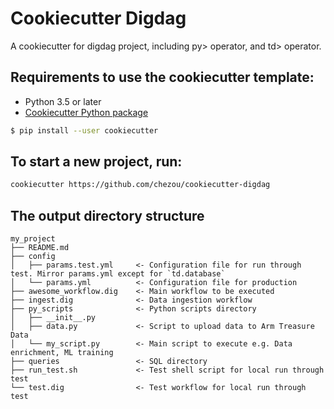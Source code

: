 # Cookiecutter Digdag

A cookiecutter for digdag project, including py> operator, and td> operator.

## Requirements to use the cookiecutter template:

- Python 3.5 or later
- [Cookiecutter Python package](http://cookiecutter.readthedocs.org/en/latest/installation.html)

```sh
$ pip install --user cookiecutter
```

## To start a new project, run:

```sh
cookiecutter https://github.com/chezou/cookiecutter-digdag
```

## The output directory structure

```text
my_project
├── README.md
├── config
│   ├── params.test.yml     <- Configuration file for run through test. Mirror params.yml except for `td.database`
│   └── params.yml          <- Configuration file for production
├── awesome_workflow.dig    <- Main workflow to be executed
├── ingest.dig              <- Data ingestion workflow
├── py_scripts              <- Python scripts directory
│   ├── __init__.py
│   ├── data.py             <- Script to upload data to Arm Treasure Data
│   └── my_script.py        <- Main script to execute e.g. Data enrichment, ML training
├── queries                 <- SQL directory
├── run_test.sh             <- Test shell script for local run through test
└── test.dig                <- Test workflow for local run through test
```
